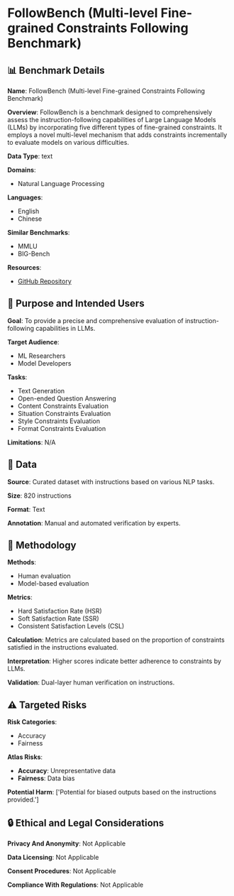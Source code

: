 # FollowBench (Multi-level Fine-grained Constraints Following Benchmark)

## 📊 Benchmark Details

**Name**: FollowBench (Multi-level Fine-grained Constraints Following Benchmark)

**Overview**: FollowBench is a benchmark designed to comprehensively assess the instruction-following capabilities of Large Language Models (LLMs) by incorporating five different types of fine-grained constraints. It employs a novel multi-level mechanism that adds constraints incrementally to evaluate models on various difficulties.

**Data Type**: text

**Domains**:
- Natural Language Processing

**Languages**:
- English
- Chinese

**Similar Benchmarks**:
- MMLU
- BIG-Bench

**Resources**:
- [GitHub Repository](https://github.com/YJiangcm/FollowBench)

## 🎯 Purpose and Intended Users

**Goal**: To provide a precise and comprehensive evaluation of instruction-following capabilities in LLMs.

**Target Audience**:
- ML Researchers
- Model Developers

**Tasks**:
- Text Generation
- Open-ended Question Answering
- Content Constraints Evaluation
- Situation Constraints Evaluation
- Style Constraints Evaluation
- Format Constraints Evaluation

**Limitations**: N/A

## 💾 Data

**Source**: Curated dataset with instructions based on various NLP tasks.

**Size**: 820 instructions

**Format**: Text

**Annotation**: Manual and automated verification by experts.

## 🔬 Methodology

**Methods**:
- Human evaluation
- Model-based evaluation

**Metrics**:
- Hard Satisfaction Rate (HSR)
- Soft Satisfaction Rate (SSR)
- Consistent Satisfaction Levels (CSL)

**Calculation**: Metrics are calculated based on the proportion of constraints satisfied in the instructions evaluated.

**Interpretation**: Higher scores indicate better adherence to constraints by LLMs.

**Validation**: Dual-layer human verification on instructions.

## ⚠️ Targeted Risks

**Risk Categories**:
- Accuracy
- Fairness

**Atlas Risks**:
- **Accuracy**: Unrepresentative data
- **Fairness**: Data bias

**Potential Harm**: ['Potential for biased outputs based on the instructions provided.']

## 🔒 Ethical and Legal Considerations

**Privacy And Anonymity**: Not Applicable

**Data Licensing**: Not Applicable

**Consent Procedures**: Not Applicable

**Compliance With Regulations**: Not Applicable
